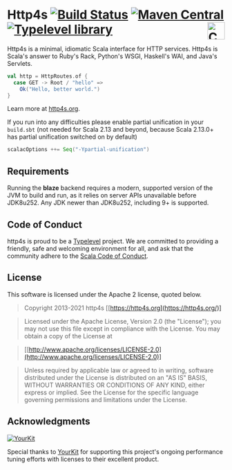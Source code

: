 # Http4s [![Build Status](https://github.com/http4s/http4s/workflows/Continuous%20Integration/badge.svg?branch=series/0.23)](https://github.com/http4s/http4s/actions?query=branch%3Aseries%2F0.23+workflow%3A%22Continuous+Integration%22) [![Maven Central](https://img.shields.io/maven-central/v/org.http4s/http4s-core_2.13?versionPrefix=0.23)](https://img.shields.io/maven-central/v/org.http4s/http4s-core_2.13?versionPrefix=0.23) [![Typelevel library](https://img.shields.io/badge/typelevel-library-green.svg)](https://typelevel.org/projects/#http4s) <a href="https://typelevel.org/cats/"><img src="https://typelevel.org/cats/img/cats-badge.svg" height="40px" align="right" alt="Cats friendly" /></a>

Http4s is a minimal, idiomatic Scala interface for HTTP services.  Http4s is
Scala's answer to Ruby's Rack, Python's WSGI, Haskell's WAI, and Java's
Servlets.

```scala
val http = HttpRoutes.of {
  case GET -> Root / "hello" =>
    Ok("Hello, better world.")
}
```

Learn more at [http4s.org](https://http4s.org/).

If you run into any difficulties please enable partial unification in your `build.sbt` (not needed for Scala 2.13 and beyond, because Scala 2.13.0+ has partial unification switched on by default)

```scala
scalacOptions ++= Seq("-Ypartial-unification")
```

## Requirements

Running the **blaze** backend requires a modern, supported version of the JVM to build and run, as it relies on server
APIs unavailable before JDK8u252. Any JDK newer than JDK8u252, including 9+ is supported.

## Code of Conduct

http4s is proud to be a [Typelevel](https://typelevel.org/)
project.  We are committed to providing a friendly, safe and welcoming
environment for all, and ask that the community adhere to the [Scala
Code of Conduct](https://http4s.org/code-of-conduct/).

## License

This software is licensed under the Apache 2 license, quoted below.

> Copyright 2013-2021 http4s [[https://http4s.org](https://http4s.org/)]

> Licensed under the Apache License, Version 2.0 (the "License"); you may not use this file except in compliance with the License. You may obtain a copy of the License at

> [[http://www.apache.org/licenses/LICENSE-2.0](http://www.apache.org/licenses/LICENSE-2.0)]

> Unless required by applicable law or agreed to in writing, software distributed under the License is distributed on an "AS IS" BASIS, WITHOUT WARRANTIES OR CONDITIONS OF ANY KIND, either express or implied. See the License for the specific language governing permissions and limitations under the License.

## Acknowledgments

[![YourKit](https://www.yourkit.com/images/yklogo.png)](https://www.yourkit.com/)

Special thanks to [YourKit](https://www.yourkit.com/) for supporting this project's ongoing performance tuning efforts with licenses to their excellent product.

